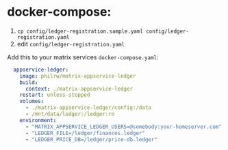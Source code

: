# docker-compose:

1. `cp config/ledger-registration.sample.yaml config/ledger-registration.yaml`
2. edit `config/ledger-registration.yaml`

Add this to your matrix services `docker-compose.yaml`:

```yaml
  appservice-ledger:
    image: philrw/matrix-appservice-ledger
    build:
      context: ./matrix-appservice-ledger
    restart: unless-stopped
    volumes:
      - ./matrix-appservice-ledger/config:/data
      - /mnt/data/ledger:/ledger:ro
    environment:
      - "MATRIX_APPSERVICE_LEDGER_USERS=@somebody:your-homeserver.com"
      - "LEDGER_FILE=/ledger/finances.ledger"
      - "LEDGER_PRICE_DB=/ledger/price-db.ledger"
```